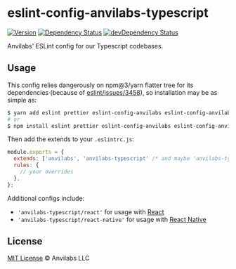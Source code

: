 # eslint-config-anvilabs-typescript

[![Version](https://img.shields.io/npm/v/eslint-config-anvilabs-typescript.svg)](http://npm.im/eslint-config-anvilabs-typescript)
[![Dependency Status](https://david-dm.org/anvilabs/eslint-config-anvilabs/status.svg?path=packages/eslint-config-anvilabs-typescript)](https://david-dm.org/anvilabs/eslint-config-anvilabs?path=packages/eslint-config-anvilabs-typescript)
[![devDependency Status](https://david-dm.org/anvilabs/eslint-config-anvilabs/dev-status.svg?path=packages/eslint-config-anvilabs-typescript)](https://david-dm.org/anvilabs/eslint-config-anvilabs?path=packages/eslint-config-anvilabs-typescript&type=dev)

Anvilabs' ESLint config for our Typescript codebases.

## Usage

This config relies dangerously on npm@3/yarn flatter tree for its dependencies (because of [eslint/issues/3458](https://github.com/eslint/eslint/issues/3458)), so installation may be as simple as: 

```bash
$ yarn add eslint prettier eslint-config-anvilabs eslint-config-anvilabs-typescript --dev
# or
$ npm install eslint prettier eslint-config-anvilabs eslint-config-anvilabs-typescript --save-dev
```

Then add the extends to your `.eslintrc.js`:

```js
module.exports = {
  extends: ['anvilabs', 'anvilabs-typescript' /* and maybe 'anvilabs-typescript/react' or 'anvilabs-typescript/react-native' */],
  rules: {
    // your overrides
  },
};
```

Additional configs include:

- `'anvilabs-typescript/react'` for usage with [React](https://reactjs.org/)
- `'anvilabs-typescript/react-native'` for usage with [React Native](https://facebook.github.io/react-native/)

## License

[MIT License](../../LICENSE) © Anvilabs LLC
